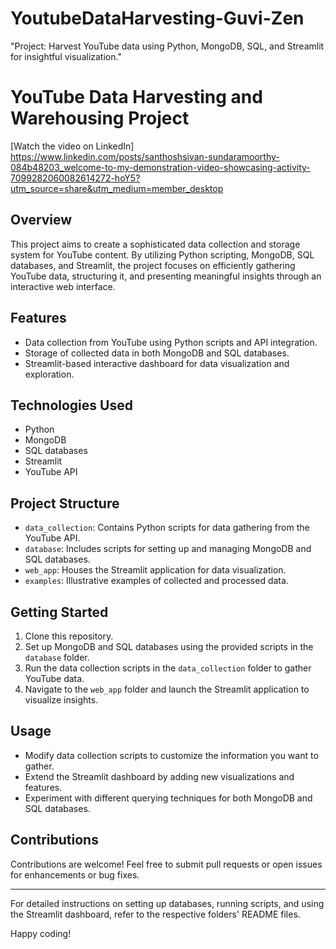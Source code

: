 # YoutubeDataHarvesting-Guvi-Zen
"Project: Harvest YouTube data using Python, MongoDB, SQL, and Streamlit for insightful visualization."

# YouTube Data Harvesting and Warehousing Project

[Watch the video on LinkedIn] https://www.linkedin.com/posts/santhoshsivan-sundaramoorthy-084b48203_welcome-to-my-demonstration-video-showcasing-activity-7099282060082614272-hoY5?utm_source=share&utm_medium=member_desktop

## Overview
This project aims to create a sophisticated data collection and storage system for YouTube content. By utilizing Python scripting, MongoDB, SQL databases, and Streamlit, the project focuses on efficiently gathering YouTube data, structuring it, and presenting meaningful insights through an interactive web interface.

## Features
- Data collection from YouTube using Python scripts and API integration.
- Storage of collected data in both MongoDB and SQL databases.
- Streamlit-based interactive dashboard for data visualization and exploration.

## Technologies Used
- Python
- MongoDB
- SQL databases
- Streamlit
- YouTube API

## Project Structure
- `data_collection`: Contains Python scripts for data gathering from the YouTube API.
- `database`: Includes scripts for setting up and managing MongoDB and SQL databases.
- `web_app`: Houses the Streamlit application for data visualization.
- `examples`: Illustrative examples of collected and processed data.

## Getting Started
1. Clone this repository.
2. Set up MongoDB and SQL databases using the provided scripts in the `database` folder.
3. Run the data collection scripts in the `data_collection` folder to gather YouTube data.
4. Navigate to the `web_app` folder and launch the Streamlit application to visualize insights.

## Usage
- Modify data collection scripts to customize the information you want to gather.
- Extend the Streamlit dashboard by adding new visualizations and features.
- Experiment with different querying techniques for both MongoDB and SQL databases.

## Contributions
Contributions are welcome! Feel free to submit pull requests or open issues for enhancements or bug fixes.


---

For detailed instructions on setting up databases, running scripts, and using the Streamlit dashboard, refer to the respective folders' README files.

Happy coding!
